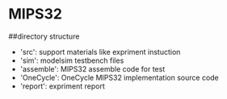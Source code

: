 # MIPS32

##directory structure

* 'src': support materials like expriment instuction 
* 'sim': modelsim testbench files
* 'assemble': MIPS32 assemble code for test
* 'OneCycle': OneCycle MIPS32 implementation source code
* 'report': expriment report 

